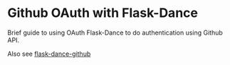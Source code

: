 # Github OAuth with Flask-Dance

Brief guide to using OAuth Flask-Dance to
do authentication using Github API.

Also see [flask-dance-github](https://github.com/singingwolfboy/flask-dance-github.git)

